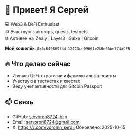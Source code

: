 # 👋 Привет! Я Сергей  

💻 Web3 & DeFi Enthusiast  
🪙 Участвую в airdrops, quests, testnets  
🌐 Активен на: Zealy | Layer3 | Galxe | Gitcoin  

**Мой кошелёк:** `0x6c649869544f124C3ce0966fe2b0e6AAe774aCFB`  

## 🔥 Что делаю сейчас
- Изучаю DeFi-стратегии и фармлю альфа-поинты  
- Участвую в тестнетах и квестах  
- Веду учёт активности для Gitcoin Passport  

## 📫 Связь
- GitHub: [servoron8724-blip](https://github.com/servoron8724-blip)
- Email: servoron8724@gmail.com
- X: https://x.com/voronin_sergii Обновлено: 2025-10-15



